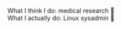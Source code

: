 What I think I do: medical research :microscope:
<br />What I actually do: Linux sysadmin :penguin:

